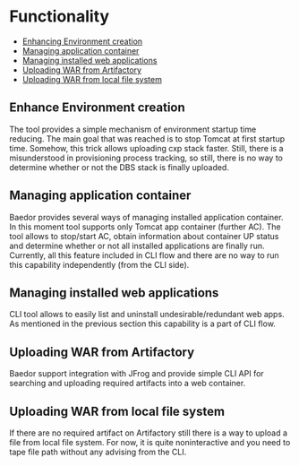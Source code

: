 # Functionality

- [Enhancing Environment creation](#enhance-environment-creation)
- [Managing application container](#managing-application-container)
- [Managing installed web applications](#managing-installed-web-applications)
- [Uploading WAR from Artifactory](#uploading-war-from-artifactory)
- [Uploading WAR from local file system](#uploading-war-from-local-file-system)


## Enhance Environment creation

The tool provides a simple mechanism of environment startup time reducing. 
The main goal that was reached is to stop Tomcat at first startup time.
Somehow, this trick allows uploading cxp stack faster. 
Still, there is a misunderstood in provisioning process tracking, so still, there is no way 
to determine whether or not the DBS stack is finally uploaded.


## Managing application container

Baedor provides several ways of managing installed application container. 
In this moment tool supports only Tomcat app container (further AC). 
The tool allows to stop/start AC, obtain information about container UP status 
and determine whether or not all installed applications are finally run.
Currently, all this feature included in CLI flow and there are no way to run this capability 
independently (from the CLI side).


## Managing installed web applications

CLI tool allows to easily list and uninstall undesirable/redundant web apps.
As mentioned in the previous section this capability is a part of CLI flow.


## Uploading WAR from Artifactory

Baedor support integration with JFrog and provide simple CLI API for searching and uploading 
required artifacts into a web container.


## Uploading WAR from local file system

If there are no required artifact on Artifactory still there is a way to upload a file from local file system.
For now, it is quite noninteractive and you need to tape file path without any advising from the CLI.  